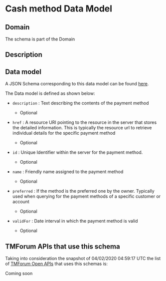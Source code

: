 # Cash method Data Model

## Domain

The  schema is part of the  Domain

## Description



## Data model

A JSON Schema corresponding to this data model can be found
[here](https://github.com/tmforum-rand/schemas/blob/candidates/Customer/CashMethod.schema.json).

The Data model is defined as shown below:

- `description` : Text describing the contents of the payment method

  - Optional


- `href` : A resource URI pointing to the resource in the server that stores the detailed information. This is typically the resource url to retrieve individual details for the specific payment method

  - Optional


- `id` : Unique Identifier within the server for the payment method.

  - Optional


- `name` : Friendly name assigned to the payment method

  - Optional


- `preferred` : If the method is the preferred one by the owner. Typically used when querying for the payment methods of a specific customer or account

  - Optional


- `validFor` : Date interval in which the payment method is valid

  - Optional






## TMForum APIs that use this schema

Taking into consideration the snapshot of 04/02/2020 04:59:17 UTC the list of [TMForum Open APIs](https://www.tmforum.org/open-apis/) that uses this schemas is:

Coming soon